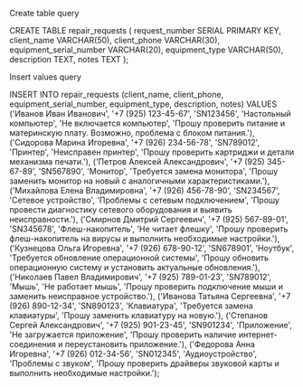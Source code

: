 Create table query

CREATE TABLE repair_requests (
request_number SERIAL PRIMARY KEY,
client_name VARCHAR(50),
client_phone VARCHAR(30),
equipment_serial_number VARCHAR(20),
equipment_type VARCHAR(50),
description TEXT,
notes TEXT
);


Insert values query

INSERT INTO repair_requests (client_name, client_phone, equipment_serial_number, equipment_type, description, notes)
VALUES
('Иванов Иван Иванович', '+7 (925) 123-45-67', 'SN123456', 'Настольный компьютер', 'Не включается компьютер', 'Прошу проверить питание и материнскую плату. Возможно, проблема с блоком питания.'),
('Сидорова Марина Игоревна', '+7 (926) 234-56-78', 'SN789012', 'Принтер', 'Неисправен принтер', 'Прошу проверить картриджи и детали механизма печати.'),
('Петров Алексей Александрович', '+7 (925) 345-67-89', 'SN567890', 'Монитор', 'Требуется замена монитора', 'Прошу заменить монитор на новый с аналогичными характеристиками.'),
('Михайлова Елена Владимировна', '+7 (926) 456-78-90', 'SN234567', 'Сетевое устройство', 'Проблемы с сетевым подключением', 'Прошу провести диагностику сетевого оборудования и выявить неисправности.'),
('Смирнов Дмитрий Сергеевич', '+7 (925) 567-89-01', 'SN345678', 'Флеш-накопитель', 'Не читает флешку', 'Прошу проверить флеш-накопитель на вирусы и выполнить необходимые настройки.'),
('Кузнецова Ольга Игоревна', '+7 (926) 678-90-12', 'SN678901', 'Ноутбук', 'Требуется обновление операционной системы', 'Прошу обновить операционную систему и установить актуальные обновления.'),
('Николаев Павел Владимирович', '+7 (925) 789-01-23', 'SN789012', 'Мышь', 'Не работает мышь', 'Прошу проверить подключение мыши и заменить неисправное устройство.'),
('Иванова Татьяна Сергеевна', '+7 (926) 890-12-34', 'SN890123', 'Клавиатура', 'Требуется замена клавиатуры', 'Прошу заменить клавиатуру на новую.'),
('Степанов Сергей Александрович', '+7 (925) 901-23-45', 'SN901234', 'Приложение', 'Не загружается приложение', 'Прошу проверить наличие интернет-соединения и переустановить приложение.'),
('Федорова Анна Игоревна', '+7 (926) 012-34-56', 'SN012345', 'Аудиоустройство', 'Проблемы с звуком', 'Прошу проверить драйверы звуковой карты и выполнить необходимые настройки.');
